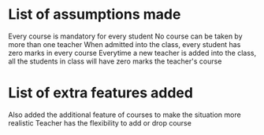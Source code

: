 # List of assumptions made
Every course is mandatory for every student
No course can be taken by more than one teacher
When admitted into the class, every student has zero marks in every course
Everytime a new teacher is added into the class, all the students in class will have zero marks the teacher's course

# List of extra features added
Also added the additional feature of courses to make the situation more realistic
Teacher has the flexibility to add or drop course
